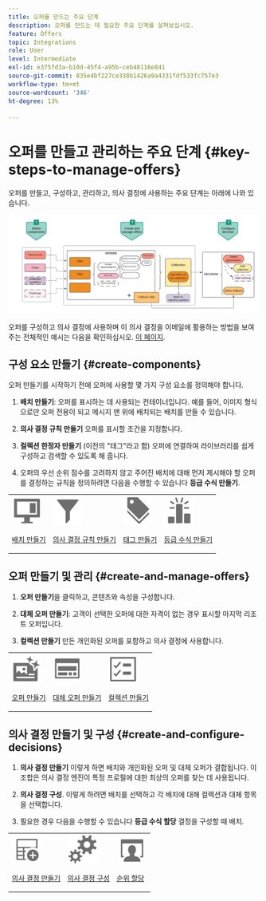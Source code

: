```yaml
---
title: 오퍼를 만드는 주요 단계
description: 오퍼를 만드는 데 필요한 주요 단계를 살펴보십시오.
feature: Offers
topic: Integrations
role: User
level: Intermediate
exl-id: e375fd3a-b10d-45f4-a95b-ceb48116e841
source-git-commit: 835e4bf227ce330b1426a9a4331fdf533fc757e3
workflow-type: tm+mt
source-wordcount: '346'
ht-degree: 13%

---
```


# 오퍼를 만들고 관리하는 주요 단계 {#key-steps-to-manage-offers}

오퍼를 만들고, 구성하고, 관리하고, 의사 결정에 사용하는 주요 단계는 아래에 나와 있습니다.

![](../assets/offer-create-manage-process.png)

오퍼를 구성하고 의사 결정에 사용하며 이 의사 결정을 이메일에 활용하는 방법을 보여주는 전체적인 예시는 다음을 확인하십시오. [이 페이지](../offers-e2e.md).

## 구성 요소 만들기 {#create-components}

오퍼 만들기를 시작하기 전에 오퍼에 사용할 몇 가지 구성 요소를 정의해야 합니다.

1. **배치 만들기**: 오퍼를 표시하는 데 사용되는 컨테이너입니다. 예를 들어, 이미지 형식으로만 오퍼 전용이 되고 메시지 맨 위에 배치되는 배치를 만들 수 있습니다.

1. **의사 결정 규칙 만들기** 오퍼를 표시할 조건을 지정합니다.

1. **컬렉션 한정자 만들기** (이전의 &quot;태그&quot;라고 함) 오퍼에 연결하여 라이브러리를 쉽게 구성하고 검색할 수 있도록 해 줍니다.

1. 오퍼의 우선 순위 점수를 고려하지 않고 주어진 배치에 대해 먼저 제시해야 할 오퍼를 결정하는 규칙을 정의하려면 다음을 수행할 수 있습니다 **등급 수식 만들기**.

<table>
<tr>
<td><img src="../../assets/do-not-localize/icon-placement.svg" width="60px"><p><a href="../offer-library/creating-placements.md">배치 만들기</a></p></td>
<td><img src="../../assets/do-not-localize/icon-rules.svg" width="60px"><p><a href="../offer-library/creating-decision-rules.md">의사 결정 규칙 만들기</a></p></td>
<td><img src="../../assets/do-not-localize/icon-tags.svg" width="60px"><p><a href="../offer-library/creating-tags.md">태그 만들기</a></p></td>
<td><img src="../../assets/do-not-localize/icon-ranking.svg" width="60px"><p><a href="../ranking/create-ranking-formulas.md">등급 수식 만들기</a></p></td>
</table>

## 오퍼 만들기 및 관리 {#create-and-manage-offers}

1. **오퍼 만들기**&#x200B;을 클릭하고, 콘텐츠와 속성을 구성합니다.

1. **대체 오퍼 만들기**: 고객이 선택한 오퍼에 대한 자격이 없는 경우 표시할 마지막 리조트 오퍼입니다.

1. **컬렉션 만들기** 만든 개인화된 오퍼를 포함하고 의사 결정에 사용합니다.

<table>
<tr>
<td><img src="../../assets/do-not-localize/icon-offer.svg" width="60px"><p><a href="../offer-library/creating-personalized-offers.md">오퍼 만들기</a></p></td>
<td><img src="../../assets/do-not-localize/icon-fallback.svg" width="60px"><p><a href="../offer-library/creating-fallback-offers.md">대체 오퍼 만들기</a></p></td>
<td><img src="../../assets/do-not-localize/icon-collection.svg" width="60px"><p><a href="../offer-library/creating-collections.md">컬렉션 만들기</a></p></td></tr>
</table>

## 의사 결정 만들기 및 구성 {#create-and-configure-decisions}

1. **의사 결정 만들기** 이렇게 하면 배치와 개인화된 오퍼 및 대체 오퍼가 결합됩니다. 이 조합은 의사 결정 엔진이 특정 프로필에 대한 최상의 오퍼를 찾는 데 사용됩니다.

1. **의사 결정 구성**. 이렇게 하려면 배치를 선택하고 각 배치에 대해 컬렉션과 대체 항목을 선택합니다.

1. 필요한 경우 다음을 수행할 수 있습니다 **등급 수식 할당** 결정을 구성할 때 배치.

<table>
<tr>
<td><img src="../../assets/do-not-localize/icon-decision.svg" width="60px"><p><a href="../offer-activities/create-offer-activities.md">의사 결정 만들기</a></p></td>
<td><img src="../../assets/do-not-localize/icon-configure-decision.svg" width="60px"><p><a href="../offer-activities/create-offer-activities.md#add-offers">의사 결정 구성</a></p></td>
<td><img src="../../assets/do-not-localize/icon-assign-ranking.svg" width="60px"><p><a href="../offer-activities/configure-offer-selection.md#assign-ranking-formula">순위 할당</a></p></td>
</tr>
</table>
